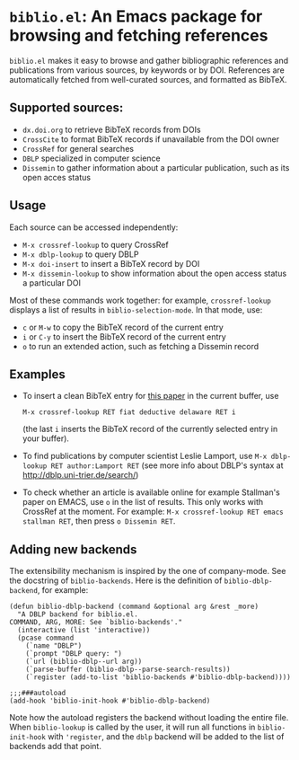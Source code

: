 # `biblio.el`: An Emacs package for browsing and fetching references

`biblio.el` makes it easy to browse and gather bibliographic references and
publications from various sources, by keywords or by DOI.  References are
automatically fetched from well-curated sources, and formatted as BibTeX.

## Supported sources:

* `dx.doi.org` to retrieve BibTeX records from DOIs
* `CrossCite` to format BibTeX records if unavailable from the DOI owner
* `CrossRef` for general searches
* `DBLP` specialized in computer science
* `Dissemin` to gather information about a particular publication, such as its open acces status

## Usage

Each source can be accessed independently:

* `M-x crossref-lookup` to query CrossRef
* `M-x dblp-lookup` to query DBLP
* `M-x doi-insert` to insert a BibTeX record by DOI
* `M-x dissemin-lookup` to show information about the open access status a
  particular DOI

Most of these commands work together: for example, `crossref-lookup` displays a
list of results in `biblio-selection-mode`.  In that mode, use:

* `c` or `M-w` to copy the BibTeX record of the current entry
* `i` or `C-y` to insert the BibTeX record of the current entry
* `o` to run an extended action, such as fetching a Dissemin record

## Examples

* To insert a clean BibTeX entry for [this paper](http://dx.doi.org/10.1145/2676726.2677006) in the current buffer, use
    ```
    M-x crossref-lookup RET fiat deductive delaware RET i
    ```
    (the last `i` inserts the BibTeX record of the currently selected entry in your buffer).

* To find publications by computer scientist Leslie Lamport, use `M-x dblp-lookup RET author:Lamport RET` (see more info about DBLP's syntax at <http://dblp.uni-trier.de/search/>)

* To check whether an article is available online for example Stallman's paper on EMACS, use `o` in the list of results. This only works with CrossRef at the moment. For example: `M-x crossref-lookup RET emacs stallman RET`, then press `o Dissemin RET`.

## Adding new backends

The extensibility mechanism is inspired by the one of company-mode. See the docstring of `biblio-backends`. Here is the definition of `biblio-dblp-backend`, for example:

```elisp
(defun biblio-dblp-backend (command &optional arg &rest _more)
  "A DBLP backend for biblio.el.
COMMAND, ARG, MORE: See `biblio-backends'."
  (interactive (list 'interactive))
  (pcase command
    (`name "DBLP")
    (`prompt "DBLP query: ")
    (`url (biblio-dblp--url arg))
    (`parse-buffer (biblio-dblp--parse-search-results))
    (`register (add-to-list 'biblio-backends #'biblio-dblp-backend))))

;;;###autoload
(add-hook 'biblio-init-hook #'biblio-dblp-backend)
```

Note how the autoload registers the backend without loading the entire file.  When `biblio-lookup` is called by the user, it will run all functions in `biblio-init-hook` with `'register`, and the `dblp` backend will be added to the list of backends add that point.
